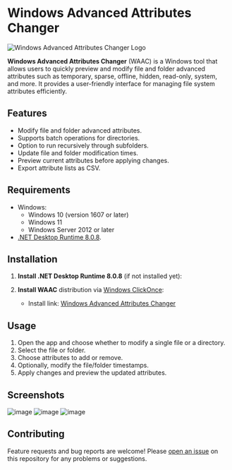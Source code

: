 
# Windows Advanced Attributes Changer

<img src="https://github.com/user-attachments/assets/0fcca025-ca6a-490c-af3d-aec7aacab705" alt="Windows Advanced Attributes Changer Logo" >

**Windows Advanced Attributes Changer** (WAAC) is a Windows tool that allows users to quickly preview and modify file and folder advanced attributes such as temporary, sparse, offline, hidden, read-only, system, and more. It provides a user-friendly interface for managing file system attributes efficiently.

## Features

- Modify file and folder advanced attributes.
- Supports batch operations for directories.
- Option to run recursively through subfolders.
- Update file and folder modification times.
- Preview current attributes before applying changes.
- Export attribute lists as CSV.

## Requirements

- Windows:
  - Windows 10 (version 1607 or later)
  - Windows 11
  - Windows Server 2012 or later
- [.NET Desktop Runtime 8.0.8]([https://dotnet.microsoft.com/en-us/download/dotnet/8.0](https://dotnet.microsoft.com/en-us/download/dotnet/8.0#:~:text=x86-,.NET%20Desktop%20Runtime%208.0.8,-The%20.NET%20Desktop)).

## Installation

1. **Install .NET Desktop Runtime 8.0.8** (if not installed yet):
    
2. **Install WAAC** distribution via [Windows ClickOnce](https://learn.microsoft.com/en-us/visualstudio/deployment/clickonce-security-and-deployment?view=vs-2022#install-clickonce-applications):
    - Install link: [Windows Advanced Attributes Changer](https://joeperpetua.github.io/get/waac/AdvancedAttributesChanger.application)

## Usage

1. Open the app and choose whether to modify a single file or a directory.
2. Select the file or folder.
3. Choose attributes to add or remove.
4. Optionally, modify the file/folder timestamps.
5. Apply changes and preview the updated attributes.

## Screenshots

![image](https://github.com/user-attachments/assets/344e4e66-70ba-47ce-854f-13779b0ef7d8)
![image](https://github.com/user-attachments/assets/921b85a5-23a8-44f2-8f94-ca0f32939e5a)
![image](https://github.com/user-attachments/assets/23aa9927-c45b-408a-9bb5-7890631d39cc)


## Contributing

Feature requests and bug reports are welcome! Please [open an issue](https://github.com/joeperpetua/AdvancedAttributesChanger/issues) on this repository for any problems or suggestions.
